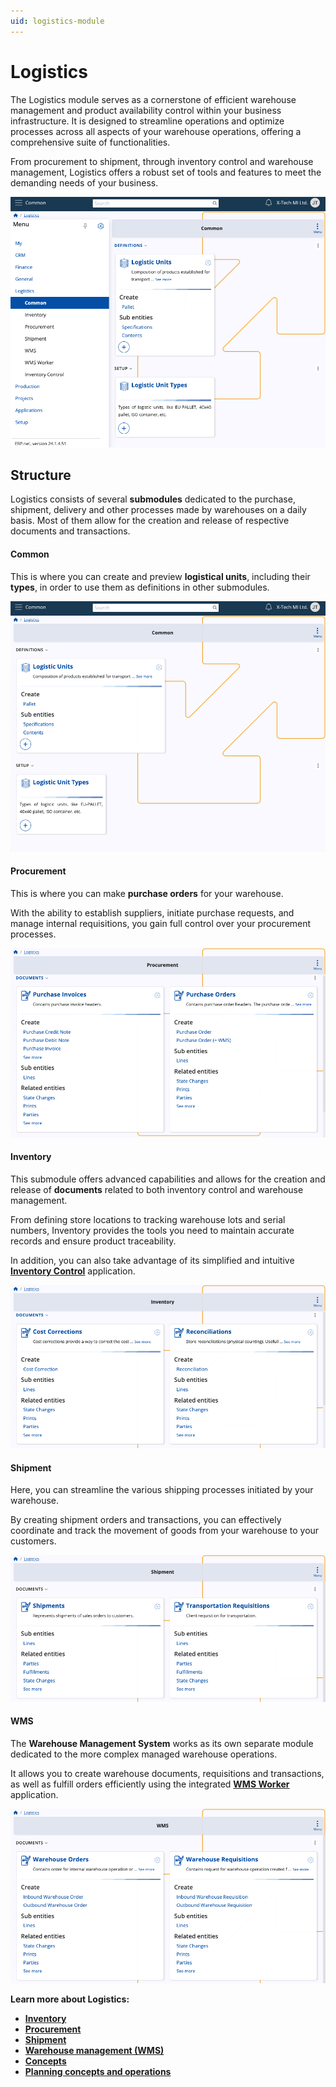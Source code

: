 ```yaml
---
uid: logistics-module
---
```


# Logistics

The Logistics module serves as a cornerstone of efficient warehouse management and product availability control within your business infrastructure. It is designed to streamline operations and optimize processes across all aspects of your warehouse operations, offering a comprehensive suite of functionalities.

From procurement to shipment, through inventory control and warehouse management, Logistics offers a robust set of tools and features to meet the demanding needs of your business.

![picture](pictures/log_finoverview.png)

## Structure

Logistics consists of several **submodules** dedicated to the purchase, shipment, delivery and other processes made by warehouses on a daily basis. Most of them allow for the creation and release of respective documents and transactions.

#### Common

This is where you can create and preview **logistical units**, including their **types**, in order to use them as definitions in other submodules.

![picture](pictures/log_overview.png)

#### Procurement

This is where you can make **purchase orders** for your warehouse.

With the ability to establish suppliers, initiate purchase requests, and manage internal requisitions, you gain full control over your procurement processes.

![picture](pictures/proc_overviewnew.png)

#### Inventory

This submodule offers advanced capabilities and allows for the creation and release of **documents** related to both inventory control and warehouse management.

From defining store locations to tracking warehouse lots and serial numbers, Inventory provides the tools you need to maintain accurate records and ensure product traceability.

In addition, you can also take advantage of its simplified and intuitive **[Inventory Control](https://docs.erp.net/tech/modules/logistics/inventory/inventory-control/index.html)** application.

![picture](pictures/inv_overviewnew.png)

#### Shipment

Here, you can streamline the various shipping processes initiated by your warehouse. 

By creating shipment orders and transactions, you can effectively coordinate and track the movement of goods from your warehouse to your customers.

![picture](pictures/ship_overviewnew.png)

#### WMS

The **Warehouse Management System** works as its own separate module dedicated to the more complex managed warehouse operations.

It allows you to create warehouse documents, requisitions and transactions, as well as fulfill orders efficiently using the integrated **[WMS Worker](https://docs.erp.net/tech/modules/logistics/wms/wms-worker/index.html)** application. 

![picture](pictures/wms_overviewnew.png)

**Learn more about Logistics:**

- **[Inventory](https://docs.erp.net/tech/modules/logistics/inventory/index.html?q=Inventory)**
- **[Procurement](https://docs.erp.net/tech/modules/logistics/procurement/index.html?q=Procurement)**
- **[Shipment](shipment/index.md)**
- **[Warehouse management (WMS)](https://docs.erp.net/tech/modules/logistics/wms/index.html?q=Warehouse%20management%20(WMS))**
- **[Concepts](https://docs.erp.net/tech/modules/logistics/concepts/index.html?q=Common%20concepts)**
- **[Planning concepts and operations](https://docs.erp.net/tech/modules/logistics/planning/index.html?q=Planning)**

